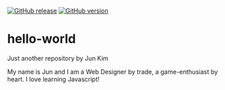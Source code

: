 [![GitHub release](https://img.shields.io/github/release/chongjk88/hello-world.svg)](https://github.com/cirept/salesforceToolbar/releases)
[![GitHub version](https://img.shields.io/github/release/chongjk88/hello-world.svg)](https://github.com/cirept/salesforceToolbar/releases)

# hello-world
Just another repository by Jun Kim

My name is Jun and I am a Web Designer by trade, a game-enthusiast by heart. I love learning Javascript!
